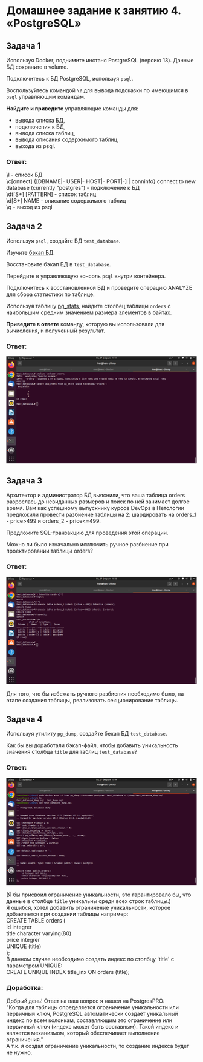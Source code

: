 # Домашнее задание к занятию 4. «PostgreSQL»

## Задача 1

Используя Docker, поднимите инстанс PostgreSQL (версию 13). Данные БД сохраните в volume.

Подключитесь к БД PostgreSQL, используя `psql`.

Воспользуйтесь командой `\?` для вывода подсказки по имеющимся в `psql` управляющим командам.

**Найдите и приведите** управляющие команды для:

- вывода списка БД,
- подключения к БД,
- вывода списка таблиц,
- вывода описания содержимого таблиц,
- выхода из psql.

### Ответ:

\l - список БД  
\c[onnect] {[DBNAME|- USER|- HOST|- PORT|-] | conninfo} connect to new database (currently "postgres") - подключение к БД  
\dt[S+] [PATTERN] - список таблиц  
\d[S+]  NAME - описание содержимого таблиц  
\q - выход из psql  

## Задача 2

Используя `psql`, создайте БД `test_database`.

Изучите [бэкап БД](https://github.com/netology-code/virt-homeworks/tree/virt-11/06-db-04-postgresql/test_data).

Восстановите бэкап БД в `test_database`.

Перейдите в управляющую консоль `psql` внутри контейнера.

Подключитесь к восстановленной БД и проведите операцию ANALYZE для сбора статистики по таблице.

Используя таблицу [pg_stats](https://postgrespro.ru/docs/postgresql/12/view-pg-stats), найдите столбец таблицы `orders` 
с наибольшим средним значением размера элементов в байтах.

**Приведите в ответе** команду, которую вы использовали для вычисления, и полученный результат.

### Ответ:

![Image alt](https://github.com/IvanSKorobkov/homework/blob/main/%D0%A1%D0%BD%D0%B8%D0%BC%D0%BE%D0%BA%20%D1%8D%D0%BA%D1%80%D0%B0%D0%BD%D0%B0%20%D0%BE%D1%82%202023-02-27%2017-44-14.png)

## Задача 3

Архитектор и администратор БД выяснили, что ваша таблица orders разрослась до невиданных размеров и
поиск по ней занимает долгое время. Вам как успешному выпускнику курсов DevOps в Нетологии предложили
провести разбиение таблицы на 2: шардировать на orders_1 - price>499 и orders_2 - price<=499.

Предложите SQL-транзакцию для проведения этой операции.

Можно ли было изначально исключить ручное разбиение при проектировании таблицы orders?

### Ответ:

![Image alt](https://github.com/IvanSKorobkov/homework/blob/main/%D0%A1%D0%BD%D0%B8%D0%BC%D0%BE%D0%BA%20%D1%8D%D0%BA%D1%80%D0%B0%D0%BD%D0%B0%20%D0%BE%D1%82%202023-02-27%2018-25-55.png)

Для того, что бы избежать ручного разбиения необходимо было, на этапе создания таблицы, реализовать секционирование таблицы.  

## Задача 4

Используя утилиту `pg_dump`, создайте бекап БД `test_database`.

Как бы вы доработали бэкап-файл, чтобы добавить уникальность значения столбца `title` для таблиц `test_database`?

### Ответ:

![Image alt](https://github.com/IvanSKorobkov/homework/blob/main/%D0%A1%D0%BD%D0%B8%D0%BC%D0%BE%D0%BA%20%D1%8D%D0%BA%D1%80%D0%B0%D0%BD%D0%B0%20%D0%BE%D1%82%202023-02-27%2019-44-11.png)

(Я бы присвоил ограничение уникальности, это гарантировало бы, что данные в столбце `title` уникальны среди всех строк таблицы.)  
Я ошибся, хотел добавить ограничение уникальности, которое добавляется при создании таблицы например:   
CREATE TABLE orders (  
   id integrer  
   title character varying(80)  
   price integrer  
   UNIQUE (title)  
   );  
В данном случае необходимо создать индекс по столбцу 'title' c параметром UNIQUE:   
CREATE UNIQUE INDEX title_inx ON orders (title);

### Доработка:  
Добрый день! Ответ на ваш вопрос я нашел на PostgresPRO:  
"Когда для таблицы определяется ограничение уникальности или первичный ключ, PostgreSQL автоматически создаёт уникальный индекс по всем колонкам, составляющим это ограничение или первичный ключ (индекс может быть составным). Такой индекс и является механизмом, который обеспечивает выполнение ограничения."  
А т.к. я создал ограничение уникальности, то создание индекса будет не нужно.




